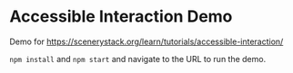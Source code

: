 # Accessible Interaction Demo

Demo for https://scenerystack.org/learn/tutorials/accessible-interaction/

`npm install` and `npm start` and navigate to the URL to run the demo.
